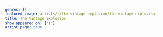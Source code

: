 ```yaml
---
genres: []
featured_image: artists/t/the-vintage-explosion/the-vintage-explosion.jpg
title: The Vintage Explosion
show_appeared_on: ["1"]
artist_page: true
---
```

